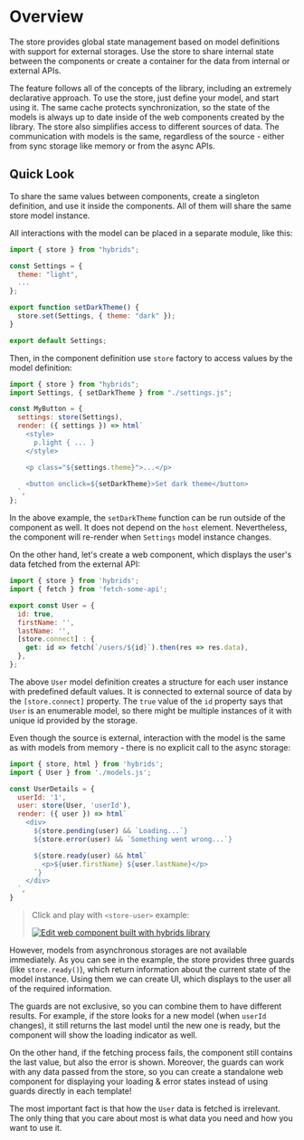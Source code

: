 # Overview

The store provides global state management based on model definitions with support for external storages. Use the store to share internal state between the components or create a container for the data from internal or external APIs.

The feature follows all of the concepts of the library, including an extremely declarative approach. To use the store, just define your model, and start using it. The same cache protects synchronization, so the state of the models is always up to date inside of the web components created by the library. The store also simplifies access to different sources of data. The communication with models is the same, regardless of the source - either from sync storage like memory or from the async APIs.

## Quick Look

To share the same values between components, create a singleton definition, and use it inside the components. All of them will share the same store model instance.

All interactions with the model can be placed in a separate module, like this:

```javascript
import { store } from "hybrids";

const Settings = {
  theme: "light",
  ...
};

export function setDarkTheme() {
  store.set(Settings, { theme: "dark" });
}

export default Settings;
```

Then, in the component definition use `store` factory to access values by the model definition:

```javascript
import { store } from "hybrids";
import Settings, { setDarkTheme } from "./settings.js";

const MyButton = {
  settings: store(Settings),
  render: ({ settings }) => html`
    <style>
      p.light { ... }
    </style>

    <p class="${settings.theme}">...</p>

    <button onclick=${setDarkTheme}>Set dark theme</button>
  `,
};
```

In the above example, the `setDarkTheme` function can be run outside of the component as well. It does not depend on the `host` element. Nevertheless, the component will re-render when `Settings` model instance changes.

On the other hand, let's create a web component, which displays the user's data fetched from the external API:

```javascript
import { store } from 'hybrids';
import { fetch } from 'fetch-some-api';

export const User = {
  id: true,
  firstName: '',
  lastName: '',
  [store.connect] : {
    get: id => fetch(`/users/${id}`).then(res => res.data),
  },
};
```

The above `User` model definition creates a structure for each user instance with predefined default values. It is connected to external source of data by the `[store.connect]` property. The `true` value of the `id` property says that `User` is an enumerable model, so there might be multiple instances of it with unique id provided by the storage.

Even though the source is external, interaction with the model is the same as with models from memory - there is no explicit call to the async storage:

```javascript
import { store, html } from 'hybrids';
import { User } from './models.js';

const UserDetails = {
  userId: '1',
  user: store(User, 'userId'),
  render: ({ user }) => html`
    <div>
      ${store.pending(user) && `Loading...`}
      ${store.error(user) && `Something went wrong...`}

      ${store.ready(user) && html`
        <p>${user.firstName} ${user.lastName}</p>
      `}
    </div>
  `,
}
```

> Click and play with `<store-user>` example:
>
> [![Edit <store-user> web component built with hybrids library](https://codesandbox.io/static/img/play-codesandbox.svg)](https://codesandbox.io/s/store-user-web-component-built-with-hybrids-library-dldtv?file=/src/StoreUser.js)

However, models from asynchronous storages are not available immediately. As you can see in the example, the store provides three guards (like `store.ready()`), which return information about the current state of the model instance. Using them we can create UI, which displays to the user all of the required information.

The guards are not exclusive, so you can combine them to have different results. For example, if the store looks for a new model (when `userId` changes), it still returns the last model until the new one is ready, but the component will show the loading indicator as well.

On the other hand, if the fetching process fails, the component still contains the last value, but also the error is shown. Moreover, the guards can work with any data passed from the store, so you can create a standalone web component for displaying your loading & error states instead of using guards directly in each template!

The most important fact is that how the `User` data is fetched is irrelevant. The only thing that you care about most is what data you need and how you want to use it.
